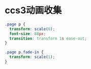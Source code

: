 # ccs3动画收集   


```css
.page p {
  transform: scale(0);
  font-size: 88px;
  transition: transform 1s ease-out;
}

.page p.fade-in {
  transform: scale(1);
}
```